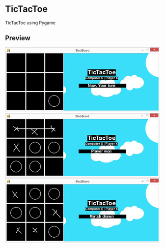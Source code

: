 # TicTacToe
TicTacToe using Pygame

## Preview
![alt text](https://github.com/yashkaranje/TicTacToe/blob/master/op/op1.png)
![alt text](https://github.com/yashkaranje/TicTacToe/blob/master/op/op3.png)
![alt text](https://github.com/yashkaranje/TicTacToe/blob/master/op/op2.png)
